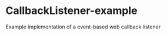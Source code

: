 CallbackListener-example
========================

Example implementation of a event-based web callback listener
